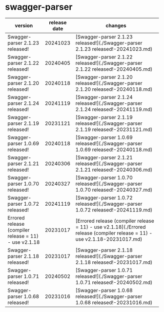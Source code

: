# swagger-parser

|                        version                        | release date |                                                           changes                                                            |
|-------------------------------------------------------|--------------|------------------------------------------------------------------------------------------------------------------------------|
| Swagger-parser 2.1.23 released!                       | 20241023     | [Swagger-parser 2.1.23 released!](./Swagger-parser 2.1.23 released!-20241023.md)                                             |
| Swagger-parser 2.1.22 released!                       | 20240405     | [Swagger-parser 2.1.22 released!](./Swagger-parser 2.1.22 released!-20240405.md)                                             |
| Swagger-parser 2.1.20 released!                       | 20240118     | [Swagger-parser 2.1.20 released!](./Swagger-parser 2.1.20 released!-20240118.md)                                             |
| Swagger-parser 2.1.24 released!                       | 20241119     | [Swagger-parser 2.1.24 released!](./Swagger-parser 2.1.24 released!-20241119.md)                                             |
| Swagger-parser 2.1.19 released!                       | 20231121     | [Swagger-parser 2.1.19 released!](./Swagger-parser 2.1.19 released!-20231121.md)                                             |
| Swagger-parser 1.0.69 released!                       | 20240118     | [Swagger-parser 1.0.69 released!](./Swagger-parser 1.0.69 released!-20240118.md)                                             |
| Swagger-parser 2.1.21 released!                       | 20240306     | [Swagger-parser 2.1.21 released!](./Swagger-parser 2.1.21 released!-20240306.md)                                             |
| Swagger-parser 1.0.70 released!                       | 20240327     | [Swagger-parser 1.0.70 released!](./Swagger-parser 1.0.70 released!-20240327.md)                                             |
| Swagger-parser 1.0.72 released!                       | 20241119     | [Swagger-parser 1.0.72 released!](./Swagger-parser 1.0.72 released!-20241119.md)                                             |
| Errored release (compiler release = 11) - use v2.1.18 | 20231017     | [Errored release (compiler release = 11) - use v2.1.18](./Errored release (compiler release = 11) - use v2.1.18-20231017.md) |
| Swagger-parser 2.1.18 released!                       | 20231017     | [Swagger-parser 2.1.18 released!](./Swagger-parser 2.1.18 released!-20231017.md)                                             |
| Swagger-parser 1.0.71 released!                       | 20240502     | [Swagger-parser 1.0.71 released!](./Swagger-parser 1.0.71 released!-20240502.md)                                             |
| Swagger-parser 1.0.68 released!                       | 20231016     | [Swagger-parser 1.0.68 released!](./Swagger-parser 1.0.68 released!-20231016.md)                                             |

